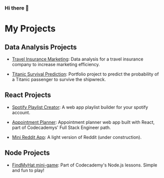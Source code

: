 ### Hi there 👋

<!--
**edgarflauzino/edgarflauzino** is a ✨ _special_ ✨ repository because its `README.md` (this file) appears on your GitHub profile.

Here are some ideas to get you started:

- 🔭 I’m currently working on ...
- 🌱 I’m currently learning ...
- 👯 I’m looking to collaborate on ...
- 🤔 I’m looking for help with ...
- 💬 Ask me about ...
- 📫 How to reach me: ...
- 😄 Pronouns: ...
- ⚡ Fun fact: ...
-->

# My Projects

## Data Analysis Projects

* [Travel Insurance Marketing](https://github.com/edgarflauzino/travel_insurance_analysis): Data analysis for a travel insurance company to increase marketing efficiency.

* [Titanic Survival Prediction](URL): Portfolio project to predict the probability of a Titanic passenger to survive the shipwreck.

## React Projects

* [Spotify Playlist Creator](https://github.com/edgarflauzino/spotify-playlist-creator): A web app playlist builder for your spotify account.

* [Appointment Planner](https://github.com/edgarflauzino/appointment-planner): Appointment planner web app built with React, part of Codecademys' Full Stack Engineer path.

* [Mini Reddit App](https://github.com/edgarflauzino/reddit-app): A light version of Reddit (under construction).

## Node Projects

* [FindMyHat mini-game](https://github.com/edgarflauzino/find-my-hat-game): Part of Codecademy's Node.js lessons. Simple and fun to play!
